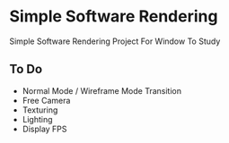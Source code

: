 # Simple Software Rendering

Simple Software Rendering Project For Window To Study

## To Do

 - Normal Mode / Wireframe Mode Transition
 - Free Camera
 - Texturing
 - Lighting
 - Display FPS